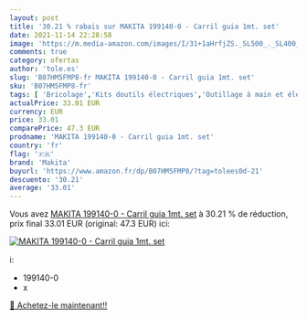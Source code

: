 ```yaml
---
layout: post
title: '30.21 % rabais sur MAKITA 199140-0 - Carril guia 1mt. set'
date: 2021-11-14 22:28:58
image: 'https://m.media-amazon.com/images/I/31+1aHrfjZS._SL500_._SL400_.jpg'
comments: true
category: ofertas
author: 'tole.es'
slug: 'B07HM5FMP8-fr MAKITA 199140-0 - Carril guia 1mt. set'
sku: 'B07HM5FMP8-fr'
tags: [ 'Bricolage','Kits doutils électriques','Outillage à main et électroportatif','Outillage électroportatif','makita', ]
actualPrice: 33.01 EUR
currency: EUR
price: 33.01
comparePrice: 47.3 EUR
prodname: 'MAKITA 199140-0 - Carril guia 1mt. set'
country: 'fr'
flag: '🇫🇷'
brand: 'Makita'
buyurl: 'https://www.amazon.fr/dp/B07HM5FMP8/?tag=tolees0d-21'
descuento: '30.21'
average: '33.01'
---
```


Vous avez [MAKITA 199140-0 - Carril guia 1mt. set](https://www.amazon.fr/dp/B07HM5FMP8/?tag=tolees0d-21)  à  30.21 % de réduction, prix final  33.01 EUR (original: 47.3 EUR) ici:

[![MAKITA 199140-0 - Carril guia 1mt. set](https://m.media-amazon.com/images/I/31+1aHrfjZS._SL500_._SL400_.jpg)](https://www.amazon.fr/dp/B07HM5FMP8/?tag=tolees0d-21)

ℹ️:

- 199140-0
- x

[🛒 Achetez-le maintenant!!](https://www.amazon.fr/dp/B07HM5FMP8/?tag=tolees0d-21)
